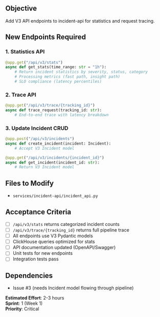 ## Objective
Add V3 API endpoints to incident-api for statistics and request tracing.

## New Endpoints Required

### 1. Statistics API
```python
@app.get("/api/v3/stats")
async def get_stats(time_range: str = "1h"):
    # Return incident statistics by severity, status, category
    # Processing metrics (fast path, insight path)
    # SLO compliance (latency percentiles)
```

### 2. Trace API
```python
@app.get("/api/v3/trace/{tracking_id}")
async def trace_request(tracking_id: str):
    # End-to-end trace with latency breakdown
```

### 3. Update Incident CRUD
```python
@app.post("/api/v3/incidents")
async def create_incident(incident: Incident):
    # Accept V3 Incident model

@app.get("/api/v3/incidents/{incident_id}")
async def get_incident(incident_id: str):
    # Return V3 Incident model
```

## Files to Modify
- `services/incident-api/incident_api.py`

## Acceptance Criteria
- [ ] `/api/v3/stats` returns categorized incident counts
- [ ] `/api/v3/trace/{tracking_id}` returns full pipeline trace
- [ ] All endpoints use V3 Pydantic models
- [ ] ClickHouse queries optimized for stats
- [ ] API documentation updated (OpenAPI/Swagger)
- [ ] Unit tests for new endpoints
- [ ] Integration tests pass

## Dependencies
- Issue #3 (needs Incident model flowing through pipeline)

**Estimated Effort**: 2-3 hours  
**Sprint**: 1 (Week 1)  
**Priority**: Critical
